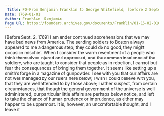 ```yaml
---
 Title: FO-From Benjamin Franklin to George Whitefield, [before 2 September 1769]
Date: 1769-01-01
Author: Franklin, Benjamin
Page URL: https://founders.archives.gov/documents/Franklin/01-16-02-0109
---
```


[Before Sept. 2, 1769]
I am under continued apprehensions that we may have bad news from America. The sending soldiers to Boston always appeared to me a dangerous step; they could do no good, they might occasion mischief. When I consider the warm resentment of a people who think themselves injured and oppressed, and the common insolence of the soldiery, who are taught to consider that people as in rebellion, I cannot but fear the consequences of bringing them together. It seems like setting up a smith’s forge in a magazine of gunpowder. I see with you that our affairs are not well managed by our rulers here below; I wish I could believe with you, that they are well attended to by those above; I rather suspect, from certain circumstances, that though the general government of the universe is well administered, our particular little affairs are perhaps below notice, and left to take the chance of human prudence or imprudence, as either may happen to be uppermost. It is, however, an uncomfortable thought, and I leave it.

